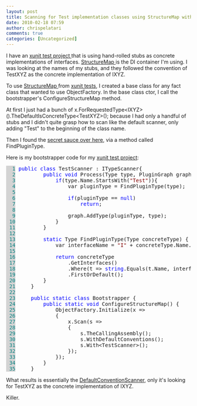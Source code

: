 ```yaml
---
layout: post
title: Scanning for Test implementation classes using StructureMap with xunit
date: 2010-02-18 07:59
author: chrispelatari
comments: true
categories: [Uncategorized]
---
```


<p>I have an <a href="http://xunit.codeplex.com/">xunit test project 
</a>that is using hand-rolled stubs as concrete implementations of interfaces. 
<a href="http://structuremap.sourceforge.net/Default.htm">StructureMap </a>is 
the DI container I'm using. I was looking at the names of my stubs, and they 
followed the convention of TestXYZ as the concrete implementation of IXYZ.</p>
<p>To use <a href="http://structuremap.sourceforge.net/Default.htm">StructureMap 
</a>from <a href="http://xunit.codeplex.com/">xunit tests</a>, I created a base 
class for any fact class that wanted to use ObjectFactory. In the base class 
ctor, I call the bootstrapper's ConfigureStructureMap method.</p>
<p>At first I just had a bunch of 
x.ForRequestedType&lt;IXYZ&gt;().TheDefaultIsConcreteType&lt;TestXYZ&gt;(); 
because I had only a handful of stubs and I didn't quite grasp how to scan like 
the default scanner, only adding "Test" to the beginning of the class name.</p>
<p>Then I found the <a href="http://www.bjoernrochel.de/2009/07/24/cutting-the-fluff-from-service-registration-or-how-to-do-funky-stuff-with-coc-castledynamicproxy-structuremap/">secret 
sauce over here</a>, via a method called FindPluginType.</p>
<p>Here is my bootstrapper code for my <a href="http://xunit.codeplex.com/">xunit test project</a>:</p><pre><span style="background-color:lightgrey;color:teal;">  1</span> <span style="color:blue;">public</span> <span style="color:blue;">class</span> TestScanner : ITypeScanner{
<span style="background-color:lightgrey;color:teal;">  2</span> 		<span style="color:blue;">public</span> <span style="color:blue;">void</span> Process(Type type, PluginGraph graph) {
<span style="background-color:lightgrey;color:teal;">  3</span> 			<span style="color:blue;">if</span>(type.Name.StartsWith(<span style="color:maroon;">"Test"</span>)){
<span style="background-color:lightgrey;color:teal;">  4</span> 				var pluginType = FindPluginType(type);
<span style="background-color:lightgrey;color:teal;">  5</span> 
<span style="background-color:lightgrey;color:teal;">  6</span> 				<span style="color:blue;">if</span>(pluginType == <span style="color:blue;">null</span>)
<span style="background-color:lightgrey;color:teal;">  7</span> 					<span style="color:blue;">return</span>;
<span style="background-color:lightgrey;color:teal;">  8</span> 
<span style="background-color:lightgrey;color:teal;">  9</span> 				graph.AddType(pluginType, type);
<span style="background-color:lightgrey;color:teal;"> 10</span> 			}				
<span style="background-color:lightgrey;color:teal;"> 11</span> 		}
<span style="background-color:lightgrey;color:teal;"> 12</span> 
<span style="background-color:lightgrey;color:teal;"> 13</span> 		<span style="color:blue;">static</span> Type FindPluginType(Type concreteType) {
<span style="background-color:lightgrey;color:teal;"> 14</span> 			var interfaceName = <span style="color:maroon;">"I"</span> + concreteType.Name.Replace(<span style="color:maroon;">"Test"</span>, <span style="color:maroon;">""</span>);
<span style="background-color:lightgrey;color:teal;"> 15</span> 
<span style="background-color:lightgrey;color:teal;"> 16</span> 			<span style="color:blue;">return</span> concreteType
<span style="background-color:lightgrey;color:teal;"> 17</span> 				.GetInterfaces()
<span style="background-color:lightgrey;color:teal;"> 18</span> 				.Where(t =&gt; <span style="color:blue;">string</span>.Equals(t.Name, interfaceName, StringComparison.Ordinal))
<span style="background-color:lightgrey;color:teal;"> 19</span> 				.FirstOrDefault();
<span style="background-color:lightgrey;color:teal;"> 20</span> 		}
<span style="background-color:lightgrey;color:teal;"> 21</span> 	}
<span style="background-color:lightgrey;color:teal;"> 22</span> 
<span style="background-color:lightgrey;color:teal;"> 23</span> 	<span style="color:blue;">public</span> <span style="color:blue;">static</span> <span style="color:blue;">class</span> Bootstrapper {
<span style="background-color:lightgrey;color:teal;"> 24</span> 		<span style="color:blue;">public</span> <span style="color:blue;">static</span> <span style="color:blue;">void</span> ConfigureStructureMap() {
<span style="background-color:lightgrey;color:teal;"> 25</span> 			ObjectFactory.Initialize(x =&gt;
<span style="background-color:lightgrey;color:teal;"> 26</span> 			{
<span style="background-color:lightgrey;color:teal;"> 27</span> 				x.Scan(s =&gt;
<span style="background-color:lightgrey;color:teal;"> 28</span> 				{
<span style="background-color:lightgrey;color:teal;"> 29</span> 					s.TheCallingAssembly();
<span style="background-color:lightgrey;color:teal;"> 30</span> 					s.WithDefaultConventions();
<span style="background-color:lightgrey;color:teal;"> 31</span> 					s.With&lt;TestScanner&gt;();
<span style="background-color:lightgrey;color:teal;"> 32</span> 				});
<span style="background-color:lightgrey;color:teal;"> 33</span> 			});
<span style="background-color:lightgrey;color:teal;"> 34</span> 		}
<span style="background-color:lightgrey;color:teal;"> 35</span> 	}</pre>What 
results is essentially the <a href="http://structuremap.sourceforge.net/ScanningAssemblies.htm#section9">DefaultConventionScanner</a>, 
only it's looking for TestXYZ as the concrete implementation of IXYZ. 
<p>Killer.</p>
